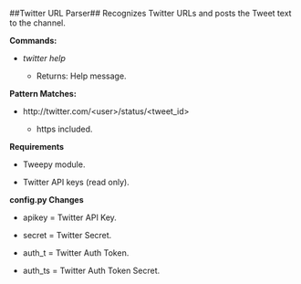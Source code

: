 ##Twitter URL Parser##
Recognizes Twitter URLs and posts the Tweet text to the channel.

**Commands:**

* _twitter help_

    * Returns: Help message.


**Pattern Matches:**

* ht&#8203;tp://twitter.com/&lt;user&gt;/status/&lt;tweet_id&gt;

    * https included.


**Requirements**

* Tweepy module.

* Twitter API keys (read only).


**config.py Changes**

* apikey = Twitter API Key.

* secret = Twitter Secret.

* auth_t = Twitter Auth Token.

* auth_ts = Twitter Auth Token Secret.
